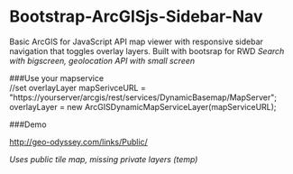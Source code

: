 Bootstrap-ArcGISjs-Sidebar-Nav
=============================

Basic ArcGIS for JavaScript API map viewer with responsive sidebar navigation
that toggles overlay layers.  Built with bootsrap for RWD
*Search with bigscreen, geolocation API with small screen*

###Use your mapservice     
    //set overlayLayer
    mapSerivceURL = "https://yourserver/arcgis/rest/services/DynamicBasemap/MapServer";
    overlayLayer = new ArcGISDynamicMapServiceLayer(mapServiceURL);
    
###Demo

http://geo-odyssey.com/links/Public/

*Uses public tile map, missing private layers (temp)*
